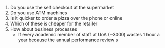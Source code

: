 1. Do you use the self checkout at the supermarket
2. Do you use ATM machines
3. Is it quicker to order a pizza over the phone or online
4. Which of these is cheaper for the retailer
5. How about business processes
	- If every academic member of staff at UoA (~3000) wastes 1 hour a year because the annual performance review s